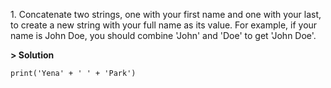 1\. Concatenate two strings, one with your first name and one with your last, to create a new string with your full name as its value. For example, if your name is John Doe, you should combine 'John' and 'Doe' to get 'John Doe'.

**> Solution**
```
print('Yena' + ' ' + 'Park')
```